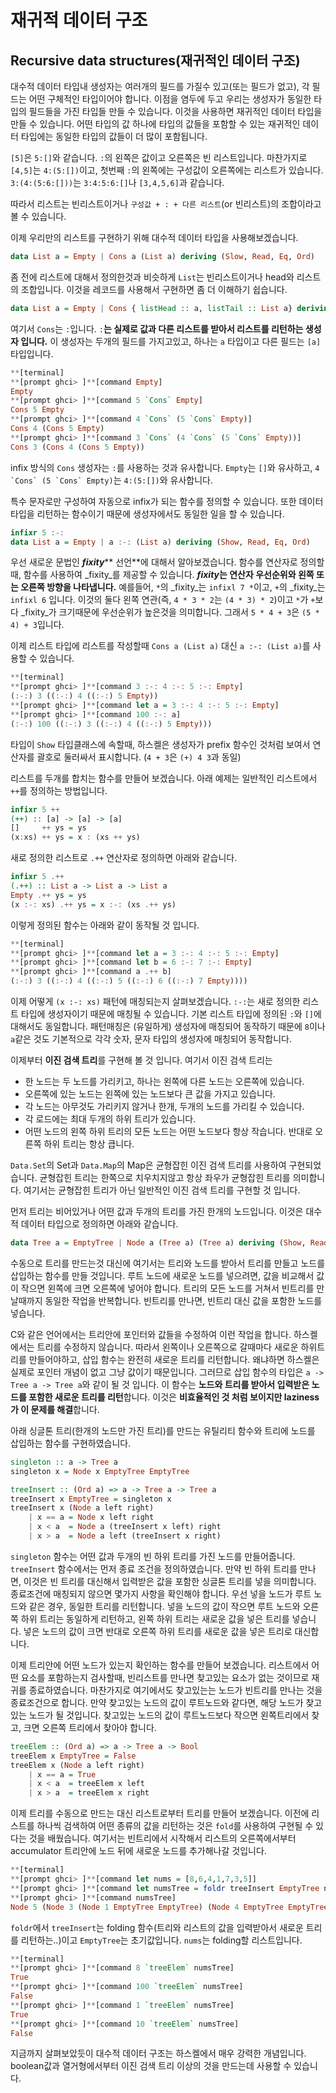 # 재귀적 데이터 구조

## Recursive data structures\(재귀적인 데이터 구조\)

대수적 데이터 타입내 생성자는 여러개의 필드를 가질수 있고\(또는 필드가 없고\), 각 필드는 어떤 구체적인 타입이어야 합니다. 이점을 염두에 두고 우리는 생성자가 동일한 타입의 필드들을 가진 타입들 만들 수 있습니다. 이것을 사용하면 재귀적인 데이터 타입을 만들 수 있습니다. 어떤 타입의 값 하나에 타입의 값들을 포함할 수 있는 재귀적인 데이터 타입에는 동일한 타입의 값들이 더 많이 포함됩니다.

`[5]`은 `5:[]`와 같습니다. `:`의 왼쪽은 값이고 오른쪽은 빈 리스트입니다. 마찬가지로 `[4,5]`는 `4:(5:[])`이고, 첫번째 `:`의 왼쪽에는 구성값이 오른쪽에는 리스트가 있습니다. `3:(4:(5:6:[]))`는 `3:4:5:6:[]`나 `[3,4,5,6]`과 같습니다.

따라서 리스트는 빈리스트이거나 `구성값 + : + 다른 리스트`\(or 빈리스트\)의 조합이라고 볼 수 있습니다.

이제 우리만의 리스트를 구현하기 위해 대수적 데이터 타입을 사용해보겠습니다.

```haskell
data List a = Empty | Cons a (List a) deriving (Slow, Read, Eq, Ord)
```

좀 전에 리스트에 대해서 정의한것과 비슷하게 `List`는 빈리스트이거나 head와 리스트의 조합입니다. 이것을 레코드를 사용해서 구현하면 좀 더 이해하기 쉽습니다.

```haskell
data List a = Empty | Cons { listHead :: a, listTail :: List a} deriving (Show, Read, Eq, Ord)
```

여기서 `Cons`는 `:`입니다. `:`**는 실제로 값과 다른 리스트를 받아서 리스트를 리턴하는 생성자 입니다.** 이 생성자는 두개의 필드를 가지고있고, 하나는 `a` 타입이고 다른 필드는 `[a]` 타입입니다.

```haskell
**[terminal]
**[prompt ghci> ]**[command Empty]
Empty
**[prompt ghci> ]**[command 5 `Cons` Empty]
Cons 5 Empty
**[prompt ghci> ]**[command 4 `Cons` (5 `Cons` Empty)]
Cons 4 (Cons 5 Empty)
**[prompt ghci> ]**[command 3 `Cons` (4 `Cons` (5 `Cons` Empty))]
Cons 3 (Cons 4 (Cons 5 Empty))
```

infix 방식의 `Cons` 생성자는 `:`를 사용하는 것과 유사합니다. `Empty`는 `[]`와 유사하고, ``4 `Cons` (5 `Cons` Empty)``는 `4:(5:[])`와 유사합니다.

특수 문자로만 구성하여 자동으로 infix가 되는 함수를 정의할 수 있습니다. 또한 데이터 타입을 리턴하는 함수이기 때문에 생성자에서도 동일한 일을 할 수 있습니다.

```haskell
infixr 5 :-:
data List a = Empty | a :-: (List a) deriving (Show, Read, Eq, Ord)
```

우선 새로운 문법인 _**fixity**_** 선언**에 대해서 알아보겠습니다. 함수를 연산자로 정의할 때, 함수를 사용하여 _fixity_를 제공할 수 있습니다. _**fixity**_**는 연산자 우선순위와 왼쪽 또는 오른쪽 방향을 나타냅니다.** 예를들어, `*`의 _fixity_는 `infixl 7 *`이고, `+`의 _fixity_는 `infixl 6` 입니다. 이것의 둘다 왼쪽 연관\(즉, `4 * 3 * 2`는 `(4 * 3) * 2`\)이고 `*`가 `+`보다 _fixity_가 크기때문에 우선순위가 높은것을 의미합니다. 그래서 `5 * 4 + 3`은 `(5 * 4) + 3`입니다.

이제 리스트 타입에 리스트를 작성할때 `Cons a (List a)` 대신 `a :-: (List a)`를 사용할 수 있습니다.

```haskell
**[terminal]
**[prompt ghci> ]**[command 3 :-: 4 :-: 5 :-: Empty]
(:-:) 3 ((:-:) 4 ((:-:) 5 Empty))
**[prompt ghci> ]**[command let a = 3 :-: 4 :-: 5 :-: Empty]
**[prompt ghci> ]**[command 100 :-: a]
(:-:) 100 ((:-:) 3 ((:-:) 4 ((:-:) 5 Empty)))
```

타입이 `Show` 타입클래스에 속할때, 하스켈은 생성자가 prefix 함수인 것처럼 보여서 연산자를 괄호로 둘러싸서 표시합니다. \(`4 + 3`은 `(+) 4 3`과 동일\)

리스트를 두개를 합치는 함수를 만들어 보겠습니다. 아래 예제는 일반적인 리스트에서 `++`를 정의하는 방법입니다.

```haskell
infixr 5 ++
(++) :: [a] -> [a] -> [a]
[]     ++ ys = ys
(x:xs) ++ ys = x : (xs ++ ys)
```

새로 정의한 리스트로 `.++` 연산자로 정의하면 아래와 같습니다.

```haskell
infixr 5 .++
(.++) :: List a -> List a -> List a
Empty .++ ys = ys
(x :-: xs) .++ ys = x :-: (xs .++ ys)
```

이렇게 정의된 함수는 아래와 같이 동작될 것 입니다.

```haskell
**[terminal]
**[prompt ghci> ]**[command let a = 3 :-: 4 :-: 5 :-: Empty]
**[prompt ghci> ]**[command let b = 6 :-: 7 :-: Empty]
**[prompt ghci> ]**[command a .++ b]
(:-:) 3 ((:-:) 4 ((:-:) 5 ((:-:) 6 ((:-:) 7 Empty))))
```

이제 어떻게 `(x :-: xs)` 패턴에 매칭되는지 살펴보겠습니다. `:-:`는 새로 정의한 리스트 타입에 생성자이기 때문에 매칭될 수 있습니다. 기본 리스트 타입에 정의된 `:`와 `[]`에 대해서도 동일합니다. 패턴매칭은 \(유일하게\) 생성자에 매칭되어 동작하기 때문에 `8`이나 `a`같은 것도 기본적으로 각각 숫자, 문자 타입의 생성자에 매칭되어 동작합니다.

이제부터 **이진 검색 트리**를 구현해 볼 것 입니다. 여기서 이진 검색 트리는

* 한 노드는 두 노드를 가리키고, 하나는 왼쪽에 다른 노드는 오른쪽에 있습니다.  
* 오른쪽에 있는 노드는 왼쪽에 있는 노드보다 큰 값을 가지고 있습니다. 
* 각 노드는 아무것도 가리키지 않거나 한개, 두개의 노드를 가리킬 수 있습니다.
* 각 로드에는 최대 두개의 하위 트리가 있습니다. 
* 어떤 노드의 왼쪽 하위 트리의 모든 노드는 어떤 노드보다 항상 작습니다. 반대로 오른쪽 하위 트리는 항상 큽니다.

`Data.Set`의 Set과 `Data.Map`의 Map은 균형잡힌 이진 검색 트리를 사용하여 구현되었습니다. 균형잡힌 트리는 한쪽으로 치우치지않고 항상 좌우가 균형잡힌 트리를 의미합니다. 여기서는 균형잡힌 트리가 아닌 일반적인 이진 검색 트리를 구현할 것 입니다.

먼저 트리는 비어있거나 어떤 값과 두개의 트리를 가진 한개의 노드입니다. 이것은 대수적 데이터 타입으로 정의하면 아래와 같습니다.

```haskell
data Tree a = EmptyTree | Node a (Tree a) (Tree a) deriving (Show, Read, Eq)
```

수동으로 트리를 만드는것 대신에 여기서는 트리와 노드를 받아서 트리를 만들고 노드를 삽입하는 함수를 만들 것입니다. 루트 노드에 새로운 노드를 넣으려면, 값을 비교해서 값이 작으면 왼쪽에 크면 오른쪽에 넣어야 합니다. 트리의 모든 노드를 거쳐서 빈트리를 만날때까지 동일한 작업을 반복합니다. 빈트리를 만나면, 빈트리 대신 값을 포함한 노드를 넣습니다.

C와 같은 언어에서는 트리안에 포인터와 값들을 수정하여 이런 작업을 합니다. 하스켈에서는 트리를 수정하지 않습니다. 따라서 왼쪽이나 오른쪽으로 갈때마다 새로운 하위트리를 만들어야하고, 삽입 함수는 완전히 새로운 트리를 리턴합니다. 왜냐하면 하스켈은 실제로 포인터 개념이 없고 그냥 값이기 때문입니다. 그러므로 삽입 함수의 타입은 `a -> Tree a -> Tree a`와 같이 될 것 입니다. 이 함수는 **노드와 트리를 받아서 입력받은 노드를 포함한 새로운 트리를 리턴**합니다. 이것은 **비효율적인 것 처럼 보이지만 laziness가 이 문제를 해결**합니다.

아래 싱글톤 트리\(한개의 노드만 가진 트리\)를 만드는 유틸리티 함수와 트리에 노드를 삽입하는 함수를 구현하였습니다.

```haskell
singleton :: a -> Tree a
singleton x = Node x EmptyTree EmptyTree

treeInsert :: (Ord a) => a -> Tree a -> Tree a
treeInsert x EmptyTree = singleton x
treeInsert x (Node a left right)
    | x == a = Node x left right
    | x < a  = Node a (treeInsert x left) right
    | x > a  = Node a left (treeInsert x right)
```

`singleton` 함수는 어떤 값과 두개의 빈 하위 트리를 가진 노드를 만들어줍니다. `treeInsert` 함수에서는 먼저 종료 조건을 정의하였습니다. 만약 빈 하위 트리를 만나면, 이것은 빈 트리를 대신해서 입력받은 값을 포함한 싱글톤 트리를 넣을 의미합니다. 종료조건에 매칭되지 않으면 몇가지 사항을 확인해야 합니다. 우선 넣을 노드가 루트 노드와 같은 경우, 동일한 트리를 리턴합니다. 넣을 노드의 값이 작으면 루트 노드와 오른쪽 하위 트리는 동일하게 리턴하고, 왼쪽 하위 트리는 새로운 값을 넣은 트리를 넣습니다. 넣은 노드의 값이 크면 반대로 오른쪽 하위 트리를 새로운 값을 넣은 트리로 대신합니다.

이제 트리안에 어떤 노드가 있는지 확인하는 함수를 만들어 보겠습니다. 리스트에서 어떤 요소를 포함하는지 검사할때, 빈리스트를 만나면 찾고있는 요소가 없는 것이므로 재귀를 종료하였습니다. 마찬가지로 여기에서도 찾고있는는 노드가 빈트리를 만나는 것을 종료조건으로 합니다. 만약 찾고있는 노드의 값이 루트노드와 같다면, 해당 노드가 찾고있는 노드가 될 것입니다. 찾고있는 노드의 값이 루트노드보다 작으면 왼쪽트리에서 찾고, 크면 오른쪽 트리에서 찾아야 합니다.

```haskell
treeElem :: (Ord a) => a -> Tree a -> Bool
treeElem x EmptyTree = False
treeElem x (Node a left right)
    | x == a = True
    | x < a  = treeElem x left
    | x > a  = treeElem x right
```

이제 트리를 수동으로 만드는 대신 리스트로부터 트리를 만들어 보겠습니다. 이전에 리스트를 하나씩 검색하여 어떤 종류의 값을 리턴하는 것은 `fold`를 사용하여 구현될 수 있다는 것을 배웠습니다. 여기서는 빈트리에서 시작해서 리스트의 오른쪽에서부터 accumulator 트리안에 노드 뒤에 새로운 노드를 추가해나갈 것입니다.

```haskell
**[terminal]
**[prompt ghci> ]**[command let nums = [8,6,4,1,7,3,5]]
**[prompt ghci> ]**[command let numsTree = foldr treeInsert EmptyTree nums]
**[prompt ghci> ]**[command numsTree]
Node 5 (Node 3 (Node 1 EmptyTree EmptyTree) (Node 4 EmptyTree EmptyTree)) (Node 7 (Node 6 EmptyTree EmptyTree) (Node 8 EmptyTree EmptyTree))
```

`foldr`에서 `treeInsert`는 folding 함수\(트리와 리스트의 값을 입력받아서 새로운 트리를 리턴하는..\)이고 `EmptyTree`는 초기값입니다. `nums`는 folding할 리스트입니다.

```haskell
**[terminal]
**[prompt ghci> ]**[command 8 `treeElem` numsTree]
True
**[prompt ghci> ]**[command 100 `treeElem` numsTree]
False
**[prompt ghci> ]**[command 1 `treeElem` numsTree]
True
**[prompt ghci> ]**[command 10 `treeElem` numsTree]
False
```

지금까지 살펴보았듯이 대수적 데이터 구조는 하스켈에서 매우 강력한 개념입니다. boolean값과 열거형에서부터 이진 검색 트리 이상의 것을 만드는데 사용할 수 있습니다.

